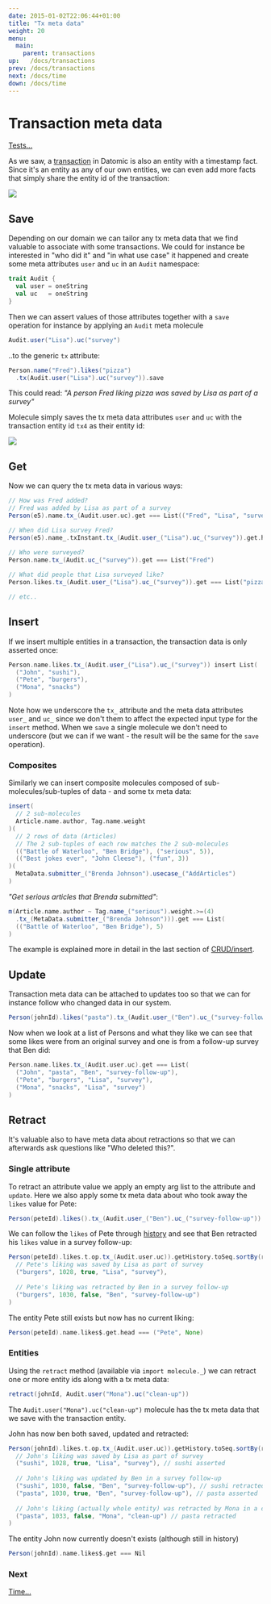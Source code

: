 ```yaml
---
date: 2015-01-02T22:06:44+01:00
title: "Tx meta data"
weight: 20
menu:
  main:
    parent: transactions
up:   /docs/transactions
prev: /docs/transactions
next: /docs/time
down: /docs/time
---
```


# Transaction meta data

[Tests...](https://github.com/scalamolecule/molecule/blob/master/coretests/src/test/scala/molecule/coretests/transaction/TransactionMetaData.scala) 


As we saw, a [transaction](/docs/transactions/) in Datomic is also an entity with a timestamp fact. Since it's an entity as
any of our own entities, we can even add more facts that simply share the entity id of the transaction:

![](/img/transactions/2.jpg)

## Save

Depending on our domain we can tailor any tx meta data that we find valuable to associate with some transactions. 
We could for instance be interested in "who did it" and "in what use case" it happened and create some meta attributes
 `user` and `uc` in an `Audit` namespace:

```scala
trait Audit {
  val user = oneString
  val uc   = oneString
}
```
Then we can assert values of those attributes together with a `save` operation for instance by applying an `Audit` meta molecule 

```scala
Audit.user("Lisa").uc("survey")
```

..to the generic `tx` attribute:


```scala
Person.name("Fred").likes("pizza")
  .tx(Audit.user("Lisa").uc("survey")).save
```
This could read: _"A person Fred liking pizza was saved by Lisa as part of a survey"_


Molecule simply saves the tx meta data attributes `user` and `uc` with the transaction entity id `tx4` as their entity id:

![](/img/transactions/5.jpg)



## Get

Now we can query the tx meta data in various ways:

```scala
// How was Fred added?
// Fred was added by Lisa as part of a survey
Person(e5).name.tx_(Audit.user.uc).get === List(("Fred", "Lisa", "survey"))

// When did Lisa survey Fred?
Person(e5).name_.txInstant.tx_(Audit.user_("Lisa").uc_("survey")).get.head === dateX
  
// Who were surveyed?  
Person.name.tx_(Audit.uc_("survey")).get === List("Fred")

// What did people that Lisa surveyed like? 
Person.likes.tx_(Audit.user_("Lisa").uc_("survey")).get === List("pizza")

// etc..
```



## Insert

If we insert multiple entities in a transaction, the transaction data is only asserted once:

```scala
Person.name.likes.tx_(Audit.user_("Lisa").uc_("survey")) insert List(
  ("John", "sushi"),
  ("Pete", "burgers"),
  ("Mona", "snacks")
)
```
Note how we underscore the `tx_` attribute and the meta data attributes `user_` and `uc_` since we don't them to affect the expected 
input type for the `insert` method. When we `save` a single molecule we don't need to underscore (but we can if we want - the result will
be the same for the `save` operation).


### Composites

Similarly we can insert composite molecules composed of sub-molecules/sub-tuples of data - and some tx meta data:

```scala
insert(
  // 2 sub-molecules
  Article.name.author, Tag.name.weight
)(
  // 2 rows of data (Articles) 
  // The 2 sub-tuples of each row matches the 2 sub-molecules
  (("Battle of Waterloo", "Ben Bridge"), ("serious", 5)),
  (("Best jokes ever", "John Cleese"), ("fun", 3))
)(
  MetaData.submitter_("Brenda Johnson").usecase_("AddArticles")
)
```
_"Get serious articles that Brenda submitted"_:
```scala
m(Article.name.author ~ Tag.name_("serious").weight.>=(4)
  .tx_(MetaData.submitter_("Brenda Johnson"))).get === List(
  (("Battle of Waterloo", "Ben Bridge"), 5)
)
```
The example is explained more in detail in the last section of [CRUD/insert](/docs/crud/insert/).



## Update

Transaction meta data can be attached to updates too so that we can for instance follow who changed data in our system.
```scala
Person(johnId).likes("pasta").tx_(Audit.user_("Ben").uc_("survey-follow-up")).update
```
Now when we look at a list of Persons and what they like we can see that some likes were from an original survey and one is 
from a follow-up survey that Ben did:

```scala
Person.name.likes.tx_(Audit.user.uc).get === List(
  ("John", "pasta", "Ben", "survey-follow-up"),
  ("Pete", "burgers", "Lisa", "survey"),
  ("Mona", "snacks", "Lisa", "survey")
)
```


## Retract
It's valuable also to have meta data about retractions so that we can afterwards ask questions like "Who deleted this?". 

### Single attribute

To retract an attribute value we apply an empty arg list to the attribute and `update`. Here we also apply some tx meta data
about who took away the `likes` value for Pete:
```scala
Person(peteId).likes().tx_(Audit.user_("Ben").uc_("survey-follow-up")).update
```
We can follow the `likes` of Pete through [history](/docs/time/history/) and see that Ben retracted his `likes` value in a survey follow-up: 
```scala
Person(peteId).likes.t.op.tx_(Audit.user.uc)).getHistory.toSeq.sortBy(r => (r._2, r._3)) === List(
  // Pete's liking was saved by Lisa as part of survey
  ("burgers", 1028, true, "Lisa", "survey"),
  
  // Pete's liking was retracted by Ben in a survey follow-up
  ("burgers", 1030, false, "Ben", "survey-follow-up")
)
```
The entity Pete still exists but now has no current liking:

```scala
Person(peteId).name.likes$.get.head === ("Pete", None) 
```

### Entities

Using the `retract` method 
(available via `import molecule._`) we can retract one or more entity ids along with a tx meta data:


```scala
retract(johnId, Audit.user("Mona").uc("clean-up"))
```
The `Audit.user("Mona").uc("clean-up")` molecule has the tx meta data that we save with the transaction entity.
 
John has now ben both saved, updated and retracted:

```scala
Person(johnId).likes.t.op.tx_(Audit.user.uc)).getHistory.toSeq.sortBy(r => (r._2, r._3)) === List(
  // John's liking was saved by Lisa as part of survey
  ("sushi", 1028, true, "Lisa", "survey"), // sushi asserted
  
  // John's liking was updated by Ben in a survey follow-up
  ("sushi", 1030, false, "Ben", "survey-follow-up"), // sushi retracted
  ("pasta", 1030, true, "Ben", "survey-follow-up"), // pasta asserted
  
  // John's liking (actually whole entity) was retracted by Mona in a clean-up
  ("pasta", 1033, false, "Mona", "clean-up") // pasta retracted
)
```

The entity John now currently doesn't exists (although still in history)
```scala
Person(johnId).name.likes$.get === Nil 
```


### Next

[Time...](/docs/time)